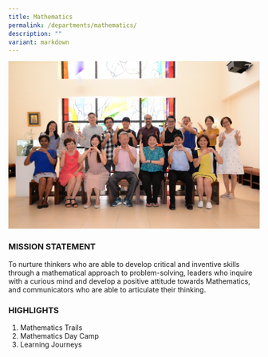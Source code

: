```yaml
---
title: Mathematics
permalink: /departments/mathematics/
description: ""
variant: markdown
---
```

![](/images/Dept/07_Mathematics.jpg)
### MISSION STATEMENT

  

To nurture thinkers who are able to develop critical and inventive skills through a mathematical approach to problem-solving, leaders who inquire with a curious mind and develop a positive attitude towards Mathematics, and communicators who are able to articulate their thinking.   

  

### HIGHLIGHTS

  

1) Mathematics Trails  
2) Mathematics Day Camp  
3) Learning Journeys